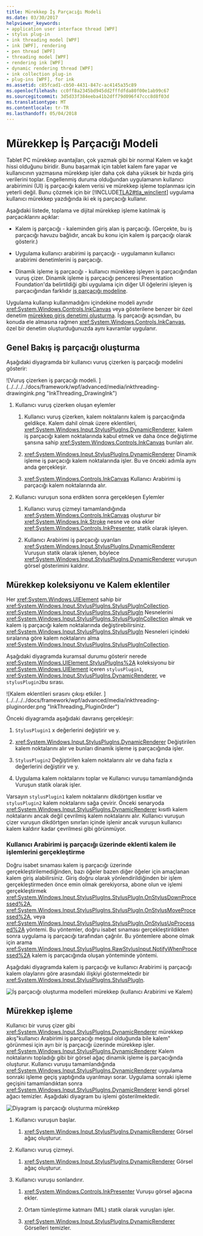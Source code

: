```yaml
---
title: Mürekkep İş Parçacığı Modeli
ms.date: 03/30/2017
helpviewer_keywords:
- application user interface thread [WPF]
- stylus plug-in
- ink threading model [WPF]
- ink [WPF], rendering
- pen thread [WPF]
- threading model [WPF]
- rendering ink [WPF]
- dynamic rendering thread [WPF]
- ink collection plug-in
- plug-ins [WPF], for ink
ms.assetid: c85fcad1-cb50-4431-847c-ac4145a35c89
ms.openlocfilehash: cc0ff8a2345bd945dd2fffdfda80f00e1ab99c67
ms.sourcegitcommit: 3d5d33f384eeba41b2dff79d096f47ccc8d8f03d
ms.translationtype: MT
ms.contentlocale: tr-TR
ms.lasthandoff: 05/04/2018
---
```

# <a name="the-ink-threading-model"></a>Mürekkep İş Parçacığı Modeli
Tablet PC mürekkep avantajları, çok yazmak gibi bir normal Kalem ve kağıt hissi olduğunu biridir.  Bunu başarmak için tablet kalem fare yapar ve kullanıcının yazmasına mürekkep işler daha çok daha yüksek bir hızda giriş verilerini toplar.  Engellenmiş duruma olduğundan uygulamanın kullanıcı arabirimini (UI) iş parçacığı kalem verisi ve mürekkep işleme toplanması için yeterli değil.  Bunu çözmek için bir [!INCLUDE[TLA2#tla_winclient](../../../../includes/tla2sharptla-winclient-md.md)] uygulama kullanıcı mürekkep yazdığında iki ek iş parçacığı kullanır.  
  
 Aşağıdaki listede, toplama ve dijital mürekkep işleme katılmak iş parçacıklarını açıklar:  
  
-   Kalem iş parçacığı - kaleminden giriş alan iş parçacığı.  (Gerçekte, bu iş parçacığı havuzu bağlıdır, ancak bu konu için kalem iş parçacığı olarak gösterir.)  
  
-   Uygulama kullanıcı arabirimi iş parçacığı - uygulamanın kullanıcı arabirimi denetimlerini iş parçacığı.  
  
-   Dinamik işleme iş parçacığı - kullanıcı mürekkep işleyen iş parçacığından vuruş çizer. Dinamik işleme iş parçacığı penceresi Presentation Foundation'da belirtildiği gibi uygulama için diğer UI öğelerini işleyen iş parçacığından farklıdır [iş parçacığı modeline](../../../../docs/framework/wpf/advanced/threading-model.md).  
  
 Uygulama kullanıp kullanmadığını içindekine modeli aynıdır <xref:System.Windows.Controls.InkCanvas> veya gösterilene benzer bir özel denetim [mürekkep giriş denetimi oluşturma](../../../../docs/framework/wpf/advanced/creating-an-ink-input-control.md).  İş parçacığı açısından, bu konuda ele almasına rağmen <xref:System.Windows.Controls.InkCanvas>, özel bir denetim oluşturduğunuzda aynı kavramlar uygulanır.  
  
## <a name="threading-overview"></a>Genel Bakış iş parçacığı oluşturma  
 Aşağıdaki diyagramda bir kullanıcı vuruş çizerken iş parçacığı modelini gösterir:  
  
 ![Vuruş çizerken iş parçacığı modeli. ] (../../../../docs/framework/wpf/advanced/media/inkthreading-drawingink.png "InkThreading_DrawingInk")  
  
1.  Kullanıcı vuruş çizerken oluşan eylemler  
  
    1.  Kullanıcı vuruş çizerken, kalem noktalarını kalem iş parçacığında geldikçe.  Kalem dahil olmak üzere eklentileri, <xref:System.Windows.Input.StylusPlugIns.DynamicRenderer>, kalem iş parçacığı kalem noktalarında kabul etmek ve daha önce değiştirme şansına sahip <xref:System.Windows.Controls.InkCanvas> bunları alır.  
  
    2.  <xref:System.Windows.Input.StylusPlugIns.DynamicRenderer> Dinamik işleme iş parçacığı kalem noktalarında işler. Bu ve önceki adımla aynı anda gerçekleşir.  
  
    3.  <xref:System.Windows.Controls.InkCanvas> Kullanıcı Arabirimi iş parçacığı kalem noktalarında alır.  
  
2.  Kullanıcı vuruşun sona erdikten sonra gerçekleşen Eylemler  
  
    1.  Kullanıcı vuruş çizmeyi tamamlandığında <xref:System.Windows.Controls.InkCanvas> oluşturur bir <xref:System.Windows.Ink.Stroke> nesne ve ona ekler <xref:System.Windows.Controls.InkPresenter>, statik olarak işleyen.  
  
    2.  Kullanıcı Arabirimi iş parçacığı uyarıları <xref:System.Windows.Input.StylusPlugIns.DynamicRenderer> Vuruşun statik olarak işlenen, böylece <xref:System.Windows.Input.StylusPlugIns.DynamicRenderer> vuruşun görsel gösterimini kaldırır.  
  
## <a name="ink-collection-and-stylus-plug-ins"></a>Mürekkep koleksiyonu ve Kalem eklentiler  
 Her <xref:System.Windows.UIElement> sahip bir <xref:System.Windows.Input.StylusPlugIns.StylusPlugInCollection>.  <xref:System.Windows.Input.StylusPlugIns.StylusPlugIn> Nesnelerini <xref:System.Windows.Input.StylusPlugIns.StylusPlugInCollection> almak ve kalem iş parçacığı kalem noktalarında değiştirebilirsiniz. <xref:System.Windows.Input.StylusPlugIns.StylusPlugIn> Nesneleri içindeki sıralarına göre kalem noktalarını alma <xref:System.Windows.Input.StylusPlugIns.StylusPlugInCollection>.  
  
 Aşağıdaki diyagramda kuramsal durumu gösterir nerede <xref:System.Windows.UIElement.StylusPlugIns%2A> koleksiyonu bir <xref:System.Windows.UIElement> içeren `stylusPlugin1`, <xref:System.Windows.Input.StylusPlugIns.DynamicRenderer>, ve `stylusPlugin2`bu sırası.  
  
 ![Kalem eklentileri sırasını çıkışı etkiler. ] (../../../../docs/framework/wpf/advanced/media/inkthreading-pluginorder.png "InkThreading_PluginOrder")  
  
 Önceki diyagramda aşağıdaki davranış gerçekleşir:  
  
1.  `StylusPlugin1` x değerlerini değiştirir ve y.  
  
2.  <xref:System.Windows.Input.StylusPlugIns.DynamicRenderer> Değiştirilen kalem noktalarını alır ve bunları dinamik işleme iş parçacığında işler.  
  
3.  `StylusPlugin2` Değiştirilen kalem noktalarını alır ve daha fazla x değerlerini değiştirir ve y.  
  
4.  Uygulama kalem noktalarını toplar ve Kullanıcı vuruşu tamamlandığında Vuruşun statik olarak işler.  
  
 Varsayın `stylusPlugin1` kalem noktalarını dikdörtgen kısıtlar ve `stylusPlugin2` kalem noktalarını sağa çevirir.  Önceki senaryoda <xref:System.Windows.Input.StylusPlugIns.DynamicRenderer> kısıtlı kalem noktalarını ancak değil çevrilmiş kalem noktalarını alır.  Kullanıcı vuruşun çizer vuruşun dikdörtgen sınırları içinde işlenir ancak vuruşun kullanıcı kalem kaldırır kadar çevrilmesi gibi görünmüyor.  
  
### <a name="performing-operations-with-a-stylus-plug-in-on-the-ui-thread"></a>Kullanıcı Arabirimi iş parçacığı üzerinde eklenti kalem ile işlemlerini gerçekleştirme  
 Doğru isabet sınaması kalem iş parçacığı üzerinde gerçekleştirilemediğinden, bazı öğeler bazen diğer öğeler için amaçlanan kalem giriş alabilirsiniz. Giriş doğru olarak yönlendirildiğinden bir işlem gerçekleştirmeden önce emin olmak gerekiyorsa, abone olun ve işlemi gerçekleştirmek <xref:System.Windows.Input.StylusPlugIns.StylusPlugIn.OnStylusDownProcessed%2A>, <xref:System.Windows.Input.StylusPlugIns.StylusPlugIn.OnStylusMoveProcessed%2A>, veya <xref:System.Windows.Input.StylusPlugIns.StylusPlugIn.OnStylusUpProcessed%2A> yöntemi. Bu yöntemler, doğru isabet sınaması gerçekleştirildikten sonra uygulama iş parçacığı tarafından çağrılır. Bu yöntemlere abone olmak için arama <xref:System.Windows.Input.StylusPlugIns.RawStylusInput.NotifyWhenProcessed%2A> kalem iş parçacığında oluşan yönteminde yöntemi.  
  
 Aşağıdaki diyagramda kalem iş parçacığı ve kullanıcı Arabirimi iş parçacığı kalem olaylarını göre arasındaki ilişkiyi göstermektedir bir <xref:System.Windows.Input.StylusPlugIns.StylusPlugIn>.  
  
 ![İş parçacığı oluşturma modelleri mürekkep &#40;kullanıcı Arabirimi ve Kalem&#41;](../../../../docs/framework/wpf/advanced/media/inkthreading-plugincallbacks.png "InkThreading_PluginCallbacks")  
  
## <a name="rendering-ink"></a>Mürekkep işleme  
 Kullanıcı bir vuruş çizer gibi <xref:System.Windows.Input.StylusPlugIns.DynamicRenderer> mürekkep akış"kullanıcı Arabirimi iş parçacığı meşgul olduğunda bile kalem" görünmesi için ayrı bir iş parçacığı üzerinde mürekkep işler.  <xref:System.Windows.Input.StylusPlugIns.DynamicRenderer> Kalem noktalarını topladığı gibi bir görsel ağaç dinamik işleme iş parçacığında oluşturur.  Kullanıcı vuruşu tamamlandığında <xref:System.Windows.Input.StylusPlugIns.DynamicRenderer> uygulama sonraki işleme geçiş yaptığında uyarılmayı sorar.  Uygulama sonraki işleme geçişini tamamlandıktan sonra <xref:System.Windows.Input.StylusPlugIns.DynamicRenderer> kendi görsel ağacı temizler.  Aşağıdaki diyagram bu işlemi gösterilmektedir.  
  
 ![Diyagram iş parçacığı oluşturma mürekkep](../../../../docs/framework/wpf/advanced/media/inkthreading-visualtree.png "InkThreading_VisualTree")  
  
1.  Kullanıcı vuruşun başlar.  
  
    1.  <xref:System.Windows.Input.StylusPlugIns.DynamicRenderer> Görsel ağaç oluşturur.  
  
2.  Kullanıcı vuruş çizmeyi.  
  
    1.  <xref:System.Windows.Input.StylusPlugIns.DynamicRenderer> Görsel ağaç oluşturur.  
  
3.  Kullanıcı vuruşu sonlandırır.  
  
    1.  <xref:System.Windows.Controls.InkPresenter> Vuruşu görsel ağacına ekler.  
  
    2.  Ortam tümleştirme katmanı (MIL) statik olarak vuruşları işler.  
  
    3.  <xref:System.Windows.Input.StylusPlugIns.DynamicRenderer> Görselleri temizler.
